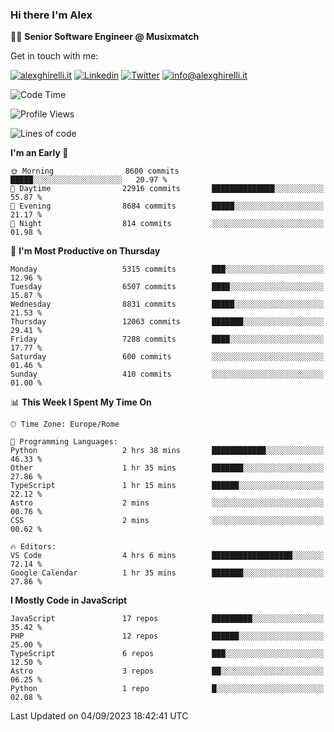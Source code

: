 ### Hi there I'm Alex

👨‍💻 __Senior Software Engineer @ Musixmatch__

Get in touch with me:

[![alexghirelli.it](https://img.shields.io/static/v1?label=1gh.dev&message=%20&color=red&logo=&style=flat-square&logoColor=white)](https://1gh.dev/)
[![Linkedin](https://img.shields.io/static/v1?label=Linkedin&message=%20&color=blue&logo=Linkedin&style=flat-square&logoColor=white)](https://linkedin.com/in/alexghirelli)
[![Twitter](https://img.shields.io/static/v1?label=Twitter&message=%20&color=blue&logo=Twitter&style=flat-square&logoColor=white)](https://twitter.com/alexGhirelli)
[![info@alexghirelli.it](https://img.shields.io/static/v1?label=info@alexghirelli.it&message=%20&color=red&logo=gmail&style=flat-square&logoColor=white)](mailto:info@alexghirelli.it)

<!--START_SECTION:waka-->
![Code Time](http://img.shields.io/badge/Code%20Time-7%2C544%20hrs%2059%20mins-blue)

![Profile Views](http://img.shields.io/badge/Profile%20Views-0-blue)

![Lines of code](https://img.shields.io/badge/From%20Hello%20World%20I%27ve%20Written-108.5%20million%20lines%20of%20code-blue)

**I'm an Early 🐤** 

```text
🌞 Morning                8600 commits        █████░░░░░░░░░░░░░░░░░░░░   20.97 % 
🌆 Daytime                22916 commits       ██████████████░░░░░░░░░░░   55.87 % 
🌃 Evening                8684 commits        █████░░░░░░░░░░░░░░░░░░░░   21.17 % 
🌙 Night                  814 commits         ░░░░░░░░░░░░░░░░░░░░░░░░░   01.98 % 
```
📅 **I'm Most Productive on Thursday** 

```text
Monday                   5315 commits        ███░░░░░░░░░░░░░░░░░░░░░░   12.96 % 
Tuesday                  6507 commits        ████░░░░░░░░░░░░░░░░░░░░░   15.87 % 
Wednesday                8831 commits        █████░░░░░░░░░░░░░░░░░░░░   21.53 % 
Thursday                 12063 commits       ███████░░░░░░░░░░░░░░░░░░   29.41 % 
Friday                   7288 commits        ████░░░░░░░░░░░░░░░░░░░░░   17.77 % 
Saturday                 600 commits         ░░░░░░░░░░░░░░░░░░░░░░░░░   01.46 % 
Sunday                   410 commits         ░░░░░░░░░░░░░░░░░░░░░░░░░   01.00 % 
```


📊 **This Week I Spent My Time On** 

```text
🕑︎ Time Zone: Europe/Rome

💬 Programming Languages: 
Python                   2 hrs 38 mins       ████████████░░░░░░░░░░░░░   46.33 % 
Other                    1 hr 35 mins        ███████░░░░░░░░░░░░░░░░░░   27.86 % 
TypeScript               1 hr 15 mins        ██████░░░░░░░░░░░░░░░░░░░   22.12 % 
Astro                    2 mins              ░░░░░░░░░░░░░░░░░░░░░░░░░   00.76 % 
CSS                      2 mins              ░░░░░░░░░░░░░░░░░░░░░░░░░   00.62 % 

🔥 Editors: 
VS Code                  4 hrs 6 mins        ██████████████████░░░░░░░   72.14 % 
Google Calendar          1 hr 35 mins        ███████░░░░░░░░░░░░░░░░░░   27.86 % 
```

**I Mostly Code in JavaScript** 

```text
JavaScript               17 repos            █████████░░░░░░░░░░░░░░░░   35.42 % 
PHP                      12 repos            ██████░░░░░░░░░░░░░░░░░░░   25.00 % 
TypeScript               6 repos             ███░░░░░░░░░░░░░░░░░░░░░░   12.50 % 
Astro                    3 repos             ██░░░░░░░░░░░░░░░░░░░░░░░   06.25 % 
Python                   1 repo              █░░░░░░░░░░░░░░░░░░░░░░░░   02.08 % 
```




 Last Updated on 04/09/2023 18:42:41 UTC
<!--END_SECTION:waka-->
